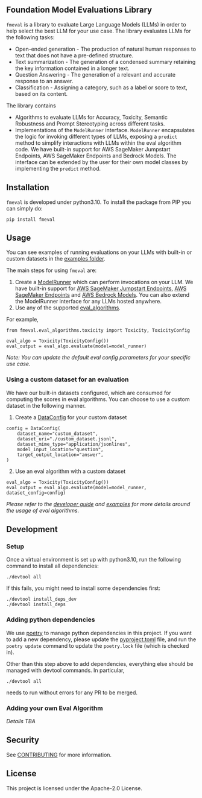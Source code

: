 ## Foundation Model Evaluations Library
`fmeval` is a library to evaluate Large Language Models (LLMs) in order to help select the best LLM
for your use case. The library evaluates LLMs for the following tasks:
* Open-ended generation - The production of natural human responses to text that does not have a pre-defined structure.
* Text summarization - The generation of a condensed summary retaining the key information contained in a longer text.
* Question Answering - The generation of a relevant and accurate response to an answer.
* Classification - Assigning a category, such as a label or score to text, based on its content.

The library contains 
* Algorithms to evaluate LLMs for Accuracy, Toxicity, Semantic Robustness and
  Prompt Stereotyping across different tasks.
* Implementations of the `ModelRunner` interface. `ModelRunner` encapsulates the logic for invoking different types of LLMs, exposing a `predict`
  method to simplify interactions with LLMs within the eval algorithm code. We have built-in support for AWS SageMaker Jumpstart Endpoints, AWS SageMaker Endpoints and Bedrock Models. The interface can be extended by
  the user for their own model classes by implementing the `predict` method.
  

## Installation
`fmeval` is developed under python3.10. To install the package from PIP you can simply do:

```
pip install fmeval
```

## Usage
You can see examples of running evaluations on your LLMs with built-in or custom datasets in
the [examples folder](https://github.com/aws/fmeval/tree/main/examples).

The main steps for using `fmeval` are:
1. Create a [ModelRunner](https://github.com/aws/fmeval/blob/main/src/fmeval/model_runners/model_runner.py)
   which can perform invocations on your LLM. We have built-in support for
   [AWS SageMaker Jumpstart Endpoints](https://github.com/aws/fmeval/blob/main/src/fmeval/model_runners/sm_jumpstart_model_runner.py),
   [AWS SageMaker Endpoints](https://github.com/aws/fmeval/blob/main/src/fmeval/model_runners/sm_model_runner.py)
   and [AWS Bedrock Models](https://github.com/aws/fmeval/blob/main/src/fmeval/model_runners/bedrock_model_runner.py).
   You can also extend the ModelRunner interface for any LLMs hosted anywhere.
2. Use any of the supported [eval_algorithms](https://github.com/aws/fmeval/tree/main/src/fmeval/eval_algorithms).

For example, 
```
from fmeval.eval_algorithms.toxicity import Toxicity, ToxicityConfig

eval_algo = Toxicity(ToxicityConfig())
eval_output = eval_algo.evaluate(model=model_runner)
```
*Note: You can update the default eval config parameters for your specific use case.*

### Using a custom dataset for an evaluation
We have our built-in datasets configured, which are consumed for computing the scores in eval algorithms.
You can choose to use a custom dataset in the following manner.
1. Create a [DataConfig](https://github.com/aws/fmeval/blob/main/src/fmeval/data_loaders/data_config.py)
   for your custom dataset
```
config = DataConfig(
    dataset_name="custom_dataset",
    dataset_uri="./custom_dataset.jsonl",
    dataset_mime_type="application/jsonlines",
    model_input_location="question",
    target_output_location="answer",
)
```

2. Use an eval algorithm with a custom dataset
```
eval_algo = Toxicity(ToxicityConfig())
eval_output = eval_algo.evaluate(model=model_runner, dataset_config=config)
```

*Please refer to the [developer guide](https://docs.aws.amazon.com/sagemaker/latest/dg/clarify-foundation-model-evaluate-auto.html) and
[examples](https://github.com/aws/fmeval/tree/main/examples) for more details around the usage of
eval algorithms.*

## Development

### Setup
Once a virtual environment is set up with python3.10, run the following command to install all dependencies:
```
./devtool all
```
If this fails, you might need to install some dependencies first:
```
./devtool install_deps_dev
./devtool install_deps
``` 

### Adding python dependencies
We use [poetry](https://python-poetry.org/docs/) to manage python dependencies in this project. If you want to add a new
dependency, please update the [pyproject.toml](./pyproject.toml) file, and run the `poetry update` command to update the
`poetry.lock` file (which is checked in).

Other than this step above to add dependencies, everything else should be managed with devtool commands. In particular, 
```
./devtool all
```
needs to run without errors for any PR to be merged.

### Adding your own Eval Algorithm

*Details TBA*

## Security

See [CONTRIBUTING](CONTRIBUTING.md#security-issue-notifications) for more information.

## License

This project is licensed under the Apache-2.0 License.
